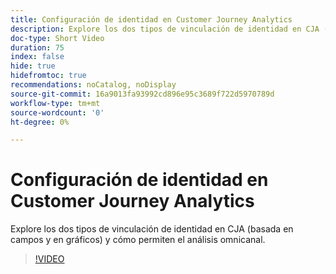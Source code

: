 ```yaml
---
title: Configuración de identidad en Customer Journey Analytics
description: Explore los dos tipos de vinculación de identidad en CJA (basada en campos y en gráficos) y cómo permiten el análisis omnicanal.
doc-type: Short Video
duration: 75
index: false
hide: true
hidefromtoc: true
recommendations: noCatalog, noDisplay
source-git-commit: 16a9013fa93992cd896e95c3689f722d5970789d
workflow-type: tm+mt
source-wordcount: '0'
ht-degree: 0%

---
```



# Configuración de identidad en Customer Journey Analytics

Explore los dos tipos de vinculación de identidad en CJA (basada en campos y en gráficos) y cómo permiten el análisis omnicanal.

<!-- 62_S113_3442460_74_identity-stitching-in-customer-journey-analytics -->
>[!VIDEO](https://video.tv.adobe.com/v/3458335/?learn=on&enablevpops=true)
